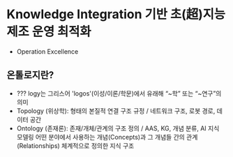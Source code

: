 # Knowledge Integration 기반 초(超)지능 제조 운영 최적화
- Operation Excellence

## 온톨로지란? 

- ??? logy는 그리스어 'logos'(이성/이론/학문)에서 유래해 “~학” 또는 “~연구”의 의미
- Topology (위상학):  형태의 본질적 연결 구조 규정 /  네트워크 구조, 로봇 경로, 데이터 공간
- Ontology (존재론):  존재/개체/관계의 구조 정의    /  AAS, KG, 개념 분류, AI 지식 모델링
                                       어떤 분야에서 사용하는 개념(Concepts)과 그 개념들 간의 관계(Relationships)
                                       체계적으로 정의한 지식 구조
